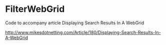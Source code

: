 FilterWebGrid
=============

Code to accompany article Displaying Search Results In A WebGrid

http://www.mikesdotnetting.com/Article/180/Displaying-Search-Results-In-A-WebGrid